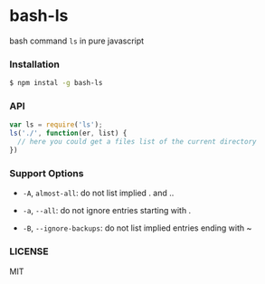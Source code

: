 # bash-ls

bash command `ls` in pure javascript

### Installation

```bash
$ npm instal -g bash-ls
```

### API

```js
var ls = require('ls');
ls('./', function(er, list) {
  // here you could get a files list of the current directory
})
```

### Support Options

* `-A`, `almost-all`: do not list implied . and ..

* `-a`, `--all`: do not ignore entries starting with .

* `-B`, `--ignore-backups`: do not list implied entries ending with ~

### LICENSE

MIT
